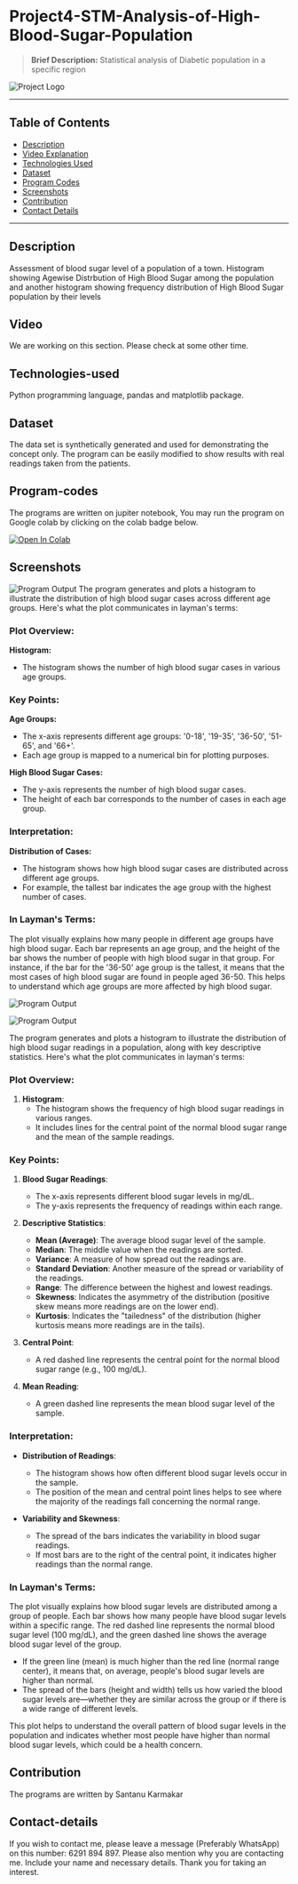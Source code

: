 # Project4-STM-Analysis-of-High-Blood-Sugar-Population
> **Brief Description:** Statistical analysis of Diabetic population in a specific region

![Project Logo](STMProjects.png)

---

## Table of Contents

- [Description](#description)
- [Video Explanation](#video)
- [Technologies Used](#technologies-used)
- [Dataset](#dataset)
- [Program Codes ](#program-codes)
- [Screenshots](#screenshots)
- [Contribution](#contributipn)
- [Contact Details](#contact-details)

---

## Description

Assessment of blood sugar level of a population of a town. Histogram showing Agewise Distrbution of High Blood Sugar among the population and another histogram showing frequency distribution of High Blood Sugar population by their levels

## Video
<!--
[![Watch the video](https://img.youtube.com/vi/tbd/hqdefault.jpg)](https://www.youtube.com/watch?v=tbd) 
-->

We are working on this section. Please check at some other time.

## Technologies-used

Python programming language, pandas and matplotlib package.

## Dataset

The data set is synthetically generated and used for demonstrating the concept only. The program can be easily modified to show results with real readings taken from the patients.

## Program-codes

The programs are written on jupiter notebook, You may run the program on Google colab by clicking on the colab badge below.

[![Open In Colab](https://colab.research.google.com/assets/colab-badge.svg)](https://colab.research.google.com/github/fromsantanu/Project4-STM-Analysis-of-High-Blood-Sugar-Population/blob/main/Project4-STM-Analysis-of-High-Blood-Sugar-Population.ipynb)

## Screenshots

![Program Output](output1.png)
The program generates and plots a histogram to illustrate the distribution of high blood sugar cases across different age groups. Here's what the plot communicates in layman's terms:

### Plot Overview:
**Histogram:**
- The histogram shows the number of high blood sugar cases in various age groups.

### Key Points:
**Age Groups:**
- The x-axis represents different age groups: '0-18', '19-35', '36-50', '51-65', and '66+'.
- Each age group is mapped to a numerical bin for plotting purposes.

**High Blood Sugar Cases:**
- The y-axis represents the number of high blood sugar cases.
- The height of each bar corresponds to the number of cases in each age group.

### Interpretation:
**Distribution of Cases:**
- The histogram shows how high blood sugar cases are distributed across different age groups.
- For example, the tallest bar indicates the age group with the highest number of cases.

### In Layman's Terms:
The plot visually explains how many people in different age groups have high blood sugar. Each bar represents an age group, and the height of the bar shows the number of people with high blood sugar in that group. For instance, if the bar for the '36-50' age group is the tallest, it means that the most cases of high blood sugar are found in people aged 36-50. This helps to understand which age groups are more affected by high blood sugar.


![Program Output](output.png)

![Program Output](output2.png)

The program generates and plots a histogram to illustrate the distribution of high blood sugar readings in a population, along with key descriptive statistics. Here's what the plot communicates in layman's terms:

### Plot Overview:
1. **Histogram**:
   - The histogram shows the frequency of high blood sugar readings in various ranges.
   - It includes lines for the central point of the normal blood sugar range and the mean of the sample readings.

### Key Points:
1. **Blood Sugar Readings**:
   - The x-axis represents different blood sugar levels in mg/dL.
   - The y-axis represents the frequency of readings within each range.

2. **Descriptive Statistics**:
   - **Mean (Average)**: The average blood sugar level of the sample.
   - **Median**: The middle value when the readings are sorted.
   - **Variance**: A measure of how spread out the readings are.
   - **Standard Deviation**: Another measure of the spread or variability of the readings.
   - **Range**: The difference between the highest and lowest readings.
   - **Skewness**: Indicates the asymmetry of the distribution (positive skew means more readings are on the lower end).
   - **Kurtosis**: Indicates the "tailedness" of the distribution (higher kurtosis means more readings are in the tails).

3. **Central Point**:
   - A red dashed line represents the central point for the normal blood sugar range (e.g., 100 mg/dL).

4. **Mean Reading**:
   - A green dashed line represents the mean blood sugar level of the sample.

### Interpretation:
- **Distribution of Readings**:
  - The histogram shows how often different blood sugar levels occur in the sample.
  - The position of the mean and central point lines helps to see where the majority of the readings fall concerning the normal range.

- **Variability and Skewness**:
  - The spread of the bars indicates the variability in blood sugar readings.
  - If most bars are to the right of the central point, it indicates higher readings than the normal range.

### In Layman's Terms:
The plot visually explains how blood sugar levels are distributed among a group of people. Each bar shows how many people have blood sugar levels within a specific range. The red dashed line represents the normal blood sugar level (100 mg/dL), and the green dashed line shows the average blood sugar level of the group.

- If the green line (mean) is much higher than the red line (normal range center), it means that, on average, people's blood sugar levels are higher than normal.
- The spread of the bars (height and width) tells us how varied the blood sugar levels are—whether they are similar across the group or if there is a wide range of different levels.

This plot helps to understand the overall pattern of blood sugar levels in the population and indicates whether most people have higher than normal blood sugar levels, which could be a health concern.


## Contribution

The programs are written by Santanu Karmakar

## Contact-details

If you wish to contact me, please leave a message (Preferably WhatsApp) on this number: 6291 894 897.
Please also mention why you are contacting me. Include your name and necessary details.
Thank you for taking an interest.
